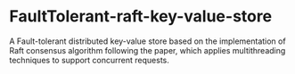 # FaultTolerant-raft-key-value-store
A Fault-tolerant distributed key-value store based on the implementation of Raft consensus algorithm following the paper, which applies multithreading techniques to support concurrent requests.
